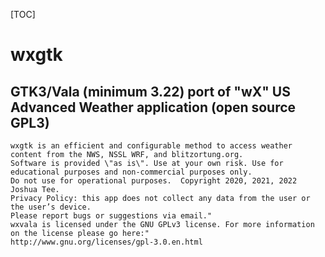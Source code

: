 [TOC]

# wxgtk

## GTK3/Vala (minimum 3.22) port of "wX" US Advanced Weather application (open source GPL3)

```
wxgtk is an efficient and configurable method to access weather content from the NWS, NSSL WRF, and blitzortung.org.
Software is provided \"as is\". Use at your own risk. Use for educational purposes and non-commercial purposes only.
Do not use for operational purposes.  Copyright 2020, 2021, 2022 Joshua Tee.
Privacy Policy: this app does not collect any data from the user or the user’s device.
Please report bugs or suggestions via email."
wxvala is licensed under the GNU GPLv3 license. For more information on the license please go here:"
http://www.gnu.org/licenses/gpl-3.0.en.html
```
